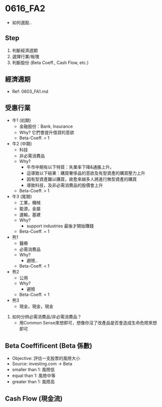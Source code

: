 # 0616_FA2
* 如何選股..

## Step
1. 判斷經濟週期
2. 選擇行業/板塊
3. 判斷股份 (Beta Coeff., Cash Flow, etc.)

## 經濟週期 
* Ref: 0603_FA1.md

## 受惠行業
* 牛1 (初期)
	* 金融股份：Bank, Insurance
	* Why? 它們會提升借貸的意欲
	* Beta-Coeff. = 1
* 牛2 (中期)
	* 科技
	* 非必需消費品
	* Why? 
		* 牛市中期有以下特質：失業率下降&通脹上升。
		* 這導致以下結果：購買奢侈品的意欲及有型資產的購買壓力上升
		* 因有型資產難以購買，故愈來越多人將進行無型資產的購買
		* 導致科技，及非必需消費品的股價會上升
	* Beta-Coeff. > 1
* 牛3 (尾期)
	* 工業，機械
	* 能源，金屬
	* 運輸，基建
	* Why? 
		* support industries 最後才開始賺錢
	* Beta-Coeff. = 1
* 熊1 
	* 醫療
	* 必需消費品
	* Why?
		* 避險..
	* Beta-Coeff. < 1
* 熊2
	* 公用
	* Why?
		* 避險
	* Beta-Coeff. < 1
* 熊3
	* 現金，現金，現金
1. 如何分辨必需消費品/非必需消費品？
	* 用Common Sense來想即可，想像你沒了改產品是否會造成生命危險來想即可


## Beta Coeffificent (Beta 係數)
* Objective: 評估一支股票的風險大小
* Source: investing.com -> Beta
* smaller than 1: 風險低
* equal than 1: 風險中等
* greater than 1: 風險高

## Cash Flow (現金流)